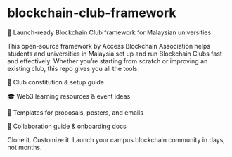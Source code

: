 # blockchain-club-framework
🚀 Launch-ready Blockchain Club framework for Malaysian universities

This open-source framework by Access Blockchain Association helps students and universities in Malaysia set up and run Blockchain Clubs fast and effectively. Whether you’re starting from scratch or improving an existing club, this repo gives you all the tools:

🧱 Club constitution & setup guide

🎓 Web3 learning resources & event ideas

📂 Templates for proposals, posters, and emails

🤝 Collaboration guide & onboarding docs

Clone it. Customize it. Launch your campus blockchain community in days, not months.
